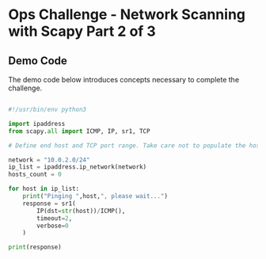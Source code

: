 # Ops Challenge - Network Scanning with Scapy Part 2 of 3

## Demo Code

The demo code below introduces concepts necessary to complete the challenge.

```python

#!/usr/bin/env python3

import ipaddress
from scapy.all import ICMP, IP, sr1, TCP

# Define end host and TCP port range. Take care not to populate the host bits here.

network = "10.0.2.0/24"
ip_list = ipaddress.ip_network(network)
hosts_count = 0

for host in ip_list:
    print("Pinging ",host,", please wait...")
    response = sr1(
        IP(dst=str(host))/ICMP(),
        timeout=2,
        verbose=0
    )

print(response)

```
